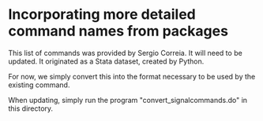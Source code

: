 # Incorporating more detailed command names from packages

This list of commands was provided by Sergio Correia. It will need to be updated. It originated as a Stata dataset, created by Python.

For now, we simply convert this into the format necessary to be used by the existing command.

When updating, simply run the program "convert_signalcommands.do" in this directory.

